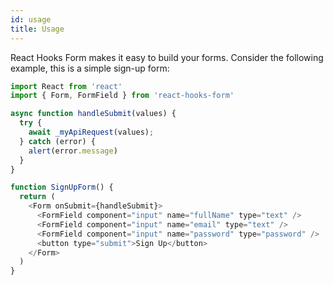 ```yaml
---
id: usage
title: Usage
---
```


React Hooks Form makes it easy to build your forms. Consider the following example, this is a simple sign-up form:

```js
import React from 'react'
import { Form, FormField } from 'react-hooks-form'

async function handleSubmit(values) {
  try {
    await _myApiRequest(values);
  } catch (error) {
    alert(error.message)
  }
}

function SignUpForm() {
  return (
    <Form onSubmit={handleSubmit}>
      <FormField component="input" name="fullName" type="text" />
      <FormField component="input" name="email" type="text" />
      <FormField component="input" name="password" type="password" />
      <button type="submit">Sign Up</button>
    </Form>
  )
}
```


